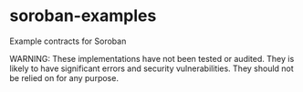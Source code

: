 # soroban-examples

Example contracts for Soroban

WARNING: These implementations have not been tested or audited. They is likely to
have significant errors and security vulnerabilities. They should not be relied
on for any purpose.
